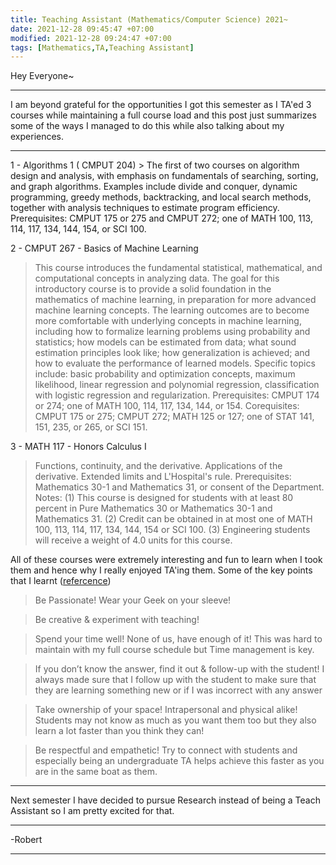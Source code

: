 ```yaml
---
title: Teaching Assistant (Mathematics/Computer Science) 2021~
date: 2021-12-28 09:45:47 +07:00
modified: 2021-12-28 09:24:47 +07:00
tags: [Mathematics,TA,Teaching Assistant]
---
```

Hey Everyone~
<hr>
I am beyond grateful for the opportunities I got this semester as I TA'ed 3 courses while maintaining a full course load and this post just summarizes some of the ways I managed to do this while also talking about my experiences.
<hr>
1 - Algorithms 1 ( CMPUT 204)
> The first of two courses on algorithm design and analysis, with emphasis on fundamentals of searching, sorting, and graph algorithms. Examples include divide and conquer, dynamic programming, greedy methods, backtracking, and local search methods, together with analysis techniques to estimate program efficiency. Prerequisites: CMPUT 175 or 275 and CMPUT 272; one of MATH 100, 113, 114, 117, 134, 144, 154, or SCI 100.

2 - CMPUT 267 - Basics of Machine Learning
> This course introduces the fundamental statistical, mathematical, and computational concepts in analyzing data. The goal for this introductory course is to provide a solid foundation in the mathematics of machine learning, in preparation for more advanced machine learning concepts. The learning outcomes are to become more comfortable with underlying concepts in machine learning, including how to formalize learning problems using probability and statistics; how models can be estimated from data; what sound estimation principles look like; how generalization is achieved; and how to evaluate the performance of learned models. Specific topics include: basic probability and optimization concepts, maximum likelihood, linear regression and polynomial regression, classification with logistic regression and regularization. Prerequisites: CMPUT 174 or 274; one of MATH 100, 114, 117, 134, 144, or 154. Corequisites: CMPUT 175 or 275; CMPUT 272; MATH 125 or 127; one of STAT 141, 151, 235, or 265, or SCI 151.

3 - MATH 117 - Honors Calculus I
>Functions, continuity, and the derivative. Applications of the derivative. Extended limits and L'Hospital's rule. Prerequisites: Mathematics 30-1 and Mathematics 31, or consent of the Department. Notes: (1) This course is designed for students with at least 80 percent in Pure Mathematics 30 or Mathematics 30-1 and Mathematics 31. (2) Credit can be obtained in at most one of MATH 100, 113, 114, 117, 134, 144, 154 or SCI 100. (3) Engineering students will receive a weight of 4.0 units for this course.


All of these courses were extremely interesting and fun to learn when I took them and hence why I really enjoyed TA'ing them. Some of the key points that I learnt ([refercence](https://tatp.utoronto.ca/teaching-toolkit/supporting-students/taing-advice-science-engineering-ta/))
> Be Passionate! Wear your Geek on your sleeve!

> Be creative & experiment with teaching! 

> Spend your time well! None of us, have enough of it! This was hard to maintain with my full course schedule but Time management is key.

>  If you don’t know the answer, find it out & follow-up with the student! I always made sure that I follow up with the student to make sure that they are learning something new or if I was incorrect with any answer

> Take ownership of your space! Intrapersonal and physical alike!
>  Students may not know as much as you want them too but they also learn a lot faster than you think they can!

> Be respectful and empathetic! Try to connect with students and especially being an undergraduate TA helps achieve this faster as you are in the same boat as them.

<hr>
Next semester I have decided to pursue Research instead of being a Teach Assistant so I am pretty excited for that.
<hr>
-Robert
<hr> 

<div id="wpac-comment"></div>
<script type="text/javascript">
wpac_init = window.wpac_init || [];
wpac_init.push({widget: 'Comment', id: 26271});
(function() {
    if ('WIDGETPACK_LOADED' in window) return;
    WIDGETPACK_LOADED = true;
    var mc = document.createElement('script');
    mc.type = 'text/javascript';
    mc.async = true;
    mc.src = 'https://embed.widgetpack.com/widget.js';
    var s = document.getElementsByTagName('script')[0]; s.parentNode.insertBefore(mc, s.nextSibling);
})();
</script>
